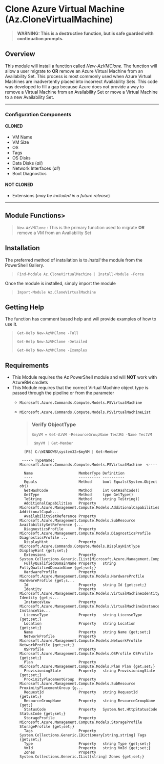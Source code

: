 # Clone Azure Virtual Machine (Az.CloneVirtualMachine)
> #### WARNING: This is a destructive function, but is safe guarded with continuation prompts.
## Overview
This module will install a function called *New-AzVMClone*.  The function will allow a user migrate to **OR** remove an Azure Virtual Machine from an Availability Set.  This process is most commonly used when Azure Virtual Machines are inadvertently placed into incorrect Availability Sets.  This code was developed to fill a gap because Azure does not provide a way to remove a Virtual Machine from an Availability Set or move a Virtual Machine to a new Availability Set.

---

### Configuration Components
#### CLONED
- VM Name
- VM Size
- OS
- Tags
- OS Disks
- Data Disks (*all*) 
- Network Interfaces (*all*)
- Boot Diagnostics

#### NOT CLONED
- Extensions (*may be included in a future release*)

---

## Module Functions>
> ``New-AzVMClone`` : This is the primary function used to migrate **OR** remove a VM from an Availability Set

## Installation
The preferred method of installation is to *install* the module from the PowerShell Gallery.

>``Find-Module Az.CloneVirtualMachine | Install-Module -Force``

Once the module is installed, simply import the module

>``Import-Module Az.CloneVirtualMachine``

## Getting Help
The function has comment based help and will provide examples of how to use it.

> ``Get-Help New-AzVMClone -Full``
>
> ``Get-Help New-AzVMClone -Detailed``
>
> ``Get-Help New-AzVMClone -Examples``

## Requirements
- This Module requires the Az PowerShell module and will **NOT** work with AzureRM cmdlets
- This Module requires that the correct Virtual Machine object type is passed through the pipeline or from the parameter
    - ``Microsoft.Azure.Commands.Compute.Models.PSVirtualMachine``
    - ``Microsoft.Azure.Commands.Compute.Models.PSVirtualMachineList``
        
        > ### Verify ObjectType
        > ``$myVM = Get-AzVM -ResourceGroupName TestRG -Name TestVM``
        >
        > `` $myVM | Get-Member``
        
            [PS] C:\WINDOWS\system32>$myVM | Get-Member

           ----> TypeName: Microsoft.Azure.Commands.Compute.Models.PSVirtualMachine  <----

            Name                     MemberType Definition
            ----                     ---------- ----------
            Equals                   Method     bool Equals(System.Object obj)
            GetHashCode              Method     int GetHashCode()
            GetType                  Method     type GetType()
            ToString                 Method     string ToString()
            AdditionalCapabilities   Property   Microsoft.Azure.Management.Compute.Models.AdditionalCapabilities AdditionalCapab...
            AvailabilitySetReference Property   Microsoft.Azure.Management.Compute.Models.SubResource AvailabilitySetReference {...
            DiagnosticsProfile       Property   Microsoft.Azure.Management.Compute.Models.DiagnosticsProfile DiagnosticsProfile ...
            DisplayHint              Property   Microsoft.Azure.Commands.Compute.Models.DisplayHintType DisplayHint {get;set;}
            Extensions               Property   System.Collections.Generic.IList[Microsoft.Azure.Management.Compute.Models.Virtu...
            FullyQualifiedDomainName Property   string FullyQualifiedDomainName {get;set;}
            HardwareProfile          Property   Microsoft.Azure.Management.Compute.Models.HardwareProfile HardwareProfile {get;s...
            Id                       Property   string Id {get;set;}
            Identity                 Property   Microsoft.Azure.Management.Compute.Models.VirtualMachineIdentity Identity {get;s...
            InstanceView             Property   Microsoft.Azure.Management.Compute.Models.VirtualMachineInstanceView InstanceVie...
            LicenseType              Property   string LicenseType {get;set;}
            Location                 Property   string Location {get;set;}
            Name                     Property   string Name {get;set;}
            NetworkProfile           Property   Microsoft.Azure.Management.Compute.Models.NetworkProfile NetworkProfile {get;set;}
            OSProfile                Property   Microsoft.Azure.Management.Compute.Models.OSProfile OSProfile {get;set;}
            Plan                     Property   Microsoft.Azure.Management.Compute.Models.Plan Plan {get;set;}
            ProvisioningState        Property   string ProvisioningState {get;set;}
            ProximityPlacementGroup  Property   Microsoft.Azure.Management.Compute.Models.SubResource ProximityPlacementGroup {g...
            RequestId                Property   string RequestId {get;set;}
            ResourceGroupName        Property   string ResourceGroupName {get;}
            StatusCode               Property   System.Net.HttpStatusCode StatusCode {get;set;}
            StorageProfile           Property   Microsoft.Azure.Management.Compute.Models.StorageProfile StorageProfile {get;set;}
            Tags                     Property   System.Collections.Generic.IDictionary[string,string] Tags {get;set;}
            Type                     Property   string Type {get;set;}
            VmId                     Property   string VmId {get;set;}
            Zones                    Property   System.Collections.Generic.IList[string] Zones {get;set;}
